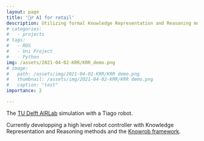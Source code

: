 ```yaml
---
layout: page
title: '👷‍♂️ AI for retail'
description: Utilizing formal Knowledge Representation and Reasoning methods to stock shelves in the supermarket.
# categories:
#   - projects
# tags:
#   - ROS
#   - Uni Project
#   - Python
img: /assets/2021-04-02-KRR/KRR_demo.png
# image: 
#   path: /assets/img/2021-04-02-KRR/KRR demo.png
#   thumbnail: /assets/img/2021-04-02-KRR/KRR demo.png
#   caption: "test"
importance: 2

---
```

 
<div class="row">
    <div class="col-sm mt-3 mt-md-0">
        <img class="img-fluid rounded z-depth-1" src="{{ '/assets/2021-04-02-KRR/KRR_demo.png' | relative_url }}" alt="" title="example image"/>
    </div>
</div>
<div class="caption">
    The <a href="https://icai.ai/airlab-delft/">TU Delft AIRLab</a> simulation with a Tiago robot.
</div>

Currently developping a high level robot controller with Knowledge Representation and Reasoning methods and the [Knowrob framework](http://www.knowrob.org/).
